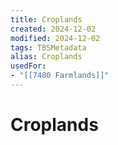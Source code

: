 ```yaml
---
title: Croplands
created: 2024-12-02
modified: 2024-12-02
tags: TBSMetadata
alias: Croplands
usedFor:
- "[[7480 Farmlands]]"
---
```

# Croplands
